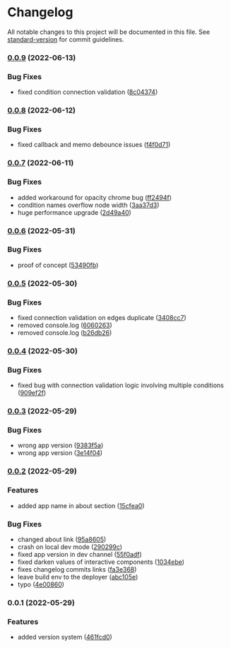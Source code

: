 # Changelog

All notable changes to this project will be documented in this file. See [standard-version](https://github.com/conventional-changelog/standard-version) for commit guidelines.

### [0.0.9](https://github.com/kinark/tony/compare/v0.0.8...v0.0.9) (2022-06-13)


### Bug Fixes

* fixed condition connection validation ([8c04374](https://github.com/kinark/tony/commits/8c04374433992322df59f91548922863196978b7))

### [0.0.8](https://github.com/kinark/tony/compare/v0.0.7...v0.0.8) (2022-06-12)


### Bug Fixes

* fixed callback and memo debounce issues ([f4f0d71](https://github.com/kinark/tony/commits/f4f0d71fb1530cdce86fae6d1fef32e9b6adac84))

### [0.0.7](https://github.com/kinark/tony/compare/v0.0.6...v0.0.7) (2022-06-11)


### Bug Fixes

* added workaround for opacity chrome bug ([ff2494f](https://github.com/kinark/tony/commits/ff2494fd2ec669c8dc36113f66ce8316f784dc23))
* condition names overflow node width ([3aa37d3](https://github.com/kinark/tony/commits/3aa37d3987fc3538fbd43c1e4e8bfdf5f3e27e31))
* huge performance upgrade ([2d49a40](https://github.com/kinark/tony/commits/2d49a40ca55ad65e1d2a2c6801c931534922de2e))

### [0.0.6](https://github.com/kinark/tony/compare/v0.0.5...v0.0.6) (2022-05-31)


### Bug Fixes

* proof of concept ([53490fb](https://github.com/kinark/tony/commits/53490fb077d01ab27788347442a9d0a3ab9b2241))

### [0.0.5](https://github.com/kinark/tony/compare/v0.0.4...v0.0.5) (2022-05-30)


### Bug Fixes

* fixed connection validation on edges duplicate ([3408cc7](https://github.com/kinark/tony/commits/3408cc7d46b0366db83f1aa792f7bf75a2141240))
* removed console.log ([6060263](https://github.com/kinark/tony/commits/6060263ee11374ca9d10df83d44343c1004a1f9b))
* removed console.log ([b26db26](https://github.com/kinark/tony/commits/b26db262873296372192349767e67bdc5ff4c399))

### [0.0.4](https://github.com/kinark/tony/compare/v0.0.3...v0.0.4) (2022-05-30)


### Bug Fixes

* fixed bug with connection validation logic involving multiple conditions ([909ef2f](https://github.com/kinark/tony/commits/909ef2f1fb463a71eaf223f631261d63a184a12b))

### [0.0.3](https://github.com/kinark/tony/compare/v0.0.2...v0.0.3) (2022-05-29)


### Bug Fixes

* wrong app version ([9383f5a](https://github.com/kinark/tony/commits/9383f5a61268b8196cf381b846b3bf0897c2540d))
* wrong app version ([3e14f04](https://github.com/kinark/tony/commits/3e14f045c44f9d81487862ca1cd1316d72a4b634))

### [0.0.2](https://github.com/kinark/tony/compare/v0.0.1...v0.0.2) (2022-05-29)


### Features

* added app name in about section ([15cfea0](https://github.com/kinark/tony/commits/15cfea04d62cef7c154c8827176d70be9e8aebd3))


### Bug Fixes

* changed about link ([95a8605](https://github.com/kinark/tony/commits/95a8605def57831204e0bb901994832c17e4352a))
* crash on local dev mode ([290299c](https://github.com/kinark/tony/commits/290299ce2a8f558d02350bdaee34a1aa75a3921e))
* fixed app version in dev channel ([55f0adf](https://github.com/kinark/tony/commits/55f0adfc3b129beeb9b9fd4cb6f7f9016ed5ab9d))
* fixed darken values of interactive components ([1034ebe](https://github.com/kinark/tony/commits/1034ebe3cdb8e2c041685ddca01ef3a434cdcd01))
* fixes changelog commits links ([fa3e368](https://github.com/kinark/tony/commits/fa3e3688c4fbd5c3b1aa4a6257b7388bde243fe0))
* leave build env to the deployer ([abc105e](https://github.com/kinark/tony/commits/abc105e03c4a2f735a5d57de0216e56c7aaaedb2))
* typo ([4e00860](https://github.com/kinark/tony/commits/4e00860018c55d7d4ddcef904dfc6a2626b91922))

### 0.0.1 (2022-05-29)


### Features

* added version system ([461fcd0](https://github.com/kinark/tony/commits/461fcd0fdc0eb7a8a1c0582e1710bb3436904a55))

